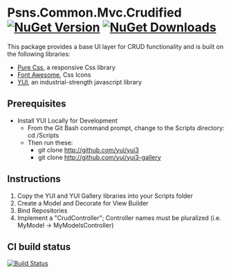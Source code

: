 # Psns.Common.Mvc.Crudified [![NuGet Version](http://img.shields.io/nuget/v/Psns.Common.Mvc.Crudified.svg?style=flat)](https://www.nuget.org/packages/Psns.Common.Mvc.Crudified/) [![NuGet Downloads](http://img.shields.io/nuget/dt/Psns.Common.Mvc.Crudified.svg?style=flat)](https://www.nuget.org/packages/Psns.Common.Mvc.Crudified/)

This package provides a base UI layer for CRUD functionality and is built
on the following libraries:
* [Pure Css](http://purecss.io/), a responsive Css library
* [Font Awesome](http://fortawesome.github.io/Font-Awesome/), Css Icons
* [YUI](http://yuilibrary.com/), an industrial-strength javascript library

## Prerequisites

* Install YUI Locally for Development
  * From the Git Bash command prompt, change to the Scripts directory:
	cd <Your Local Mvc Project Directory>/Scripts
  * Then run these:
    * git clone http://github.com/yui/yui3
    * git clone http://github.com/yui/yui3-gallery

## Instructions
1. Copy the YUI and YUI Gallery libraries into your Scripts folder
2. Create a Model and Decorate for View Builder
3. Bind Repositories
4. Implement a "CrudController"; Controller names must be pluralized (i.e. MyModel -> MyModelsController)

## CI build status
[![Build Status](https://www.myget.org/BuildSource/Badge/psns-common?identifier=f0e76bb8-c348-4071-b39d-8b6a193dcbcf)](https://www.myget.org/)